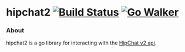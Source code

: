 hipchat2 [![Build Status](https://drone.io/github.com/gdborton/hipchat2/status.png)](https://drone.io/github.com/gdborton/hipchat2/latest) [![Go Walker](http://gowalker.org/api/v1/badge)](https://gowalker.org/github.com/gdborton/hipchat2)
========

### About

hipchat2 is a go library for interacting with the [HipChat v2 api](https://www.hipchat.com/docs/apiv2).
